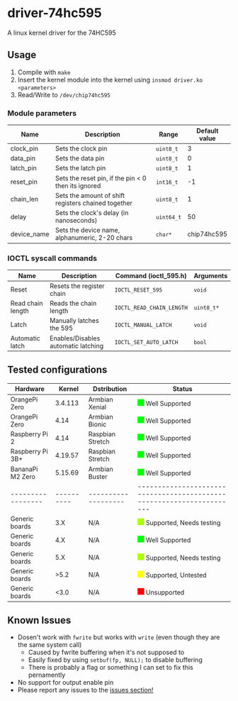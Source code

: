 # driver-74hc595

A linux kernel driver for the 74HC595

## Usage

1. Compile with `make`
2. Insert the kernel module into the kernel using `insmod driver.ko <parameters>`
3. Read/Write to `/dev/chip74hc595`

### Module parameters
Name        | Description                                         | Range        | Default value
------------|-----------------------------------------------------|--------------|---------------
clock_pin   | Sets the clock pin                                  | `uint8_t`    | 3
data_pin    | Sets the data pin                                   | `uint8_t`    | 0
latch_pin   | Sets the latch pin                                  | `uint8_t`    | 1
reset_pin   | Sets the reset pin, if the pin < 0 then its ignored | `int16_t`    | -1 
chain_len   | Sets the amount of shift registers chained together | `uint8_t`    | 1
delay       | Sets the clock's delay (in nanoseconds)             | `uint64_t`   | 50
device_name | Sets the device name, alphanumeric, 2-20 chars      | `char*`      | chip74hc595

### IOCTL syscall commands
Name              | Description                         | Command (ioctl_595.h)     | Arguments
------------------|-------------------------------------|---------------------------|-------------
Reset             | Resets the register chain           | `IOCTL_RESET_595`         | `void`
Read chain length | Reads the chain length              | `IOCTL_READ_CHAIN_LENGTH` | `uint8_t*`
Latch             | Manually latches the 595            | `IOCTL_MANUAL_LATCH`      | `void`
Automatic latch   | Enables/Disables automatic latching | `IOCTL_SET_AUTO_LATCH`    | `bool`

## Tested configurations
Hardware         | Kernel   | Dstribution       | Status
-----------------|----------|-------------------|---------------------------------------------------------------------
OrangePi Zero    | 3.4.113  | Armbian Xenial    | ![#00FF00](icons/00FF00_15.png) Well Supported
OrangePi Zero    | 4.14     | Armbian Bionic    | ![#00FF00](icons/00FF00_15.png) Well Supported
Raspberry Pi 2   | 4.14     | Raspbian Stretch  | ![#00FF00](icons/00FF00_15.png) Well Supported
Raspberry Pi 3B+ | 4.19.57  | Raspbian Stretch  | ![#00FF00](icons/00FF00_15.png) Well Supported
BananaPi M2 Zero | 5.15.69  | Armbian Buster    | ![#00FF00](icons/00FF00_15.png) Well Supported
-----------------|----------|-------------------|---------------------------------------------------------------------
Generic boards   | 3.X      | N/A               | ![#00FF00](icons/AAFF00_15.png) Supported, Needs testing
Generic boards   | 4.X      | N/A               | ![#00FF00](icons/00FF00_15.png) Well Supported
Generic boards   | 5.X      | N/A               | ![#FFFF00](icons/AAFF00_15.png) Supported, Needs testing
Generic boards   | >5.2     | N/A               | ![#FF0000](icons/FFFF00_15.png) Supported, Untested
Generic boards   | <3.0     | N/A               | ![#FF0000](icons/FF0000_15.png) Unsupported

## Known Issues
 - Dosen't work with `fwrite` but works with `write` (even though they are the same system call)
   - Caused by fwrite buffering when it's not supposed to
   - Easily fixed by using `setbuf(fp, NULL);` to disable buffering
   - There is probably a flag or something I can set to fix this pernamently
 - No support for output enable pin
 - Please report any issues to the [issues section!](https://github.com/abc123me/driver-74hc595/issues)

